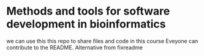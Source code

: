 # Methods and tools for software development in bioinformatics
we can use this this repo to share files and code in this course 
Eveyone can contribute to the README.
Alternative from fixreadme
